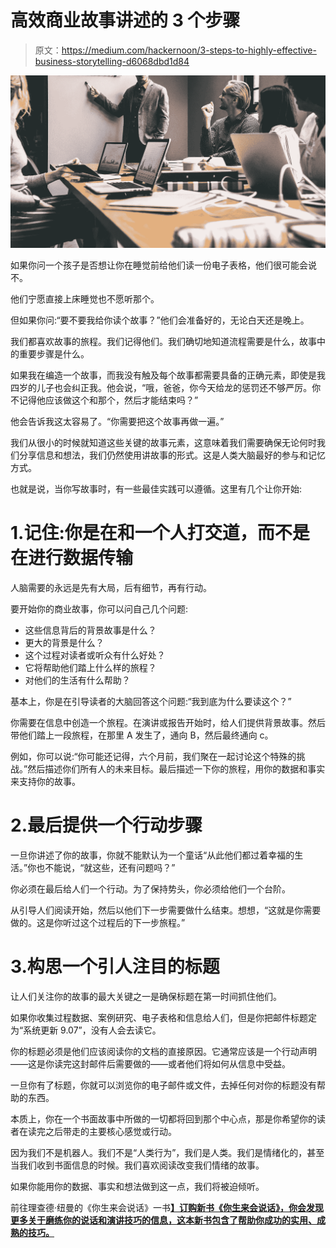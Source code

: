 # 高效商业故事讲述的 3 个步骤

> 原文：<https://medium.com/hackernoon/3-steps-to-highly-effective-business-storytelling-d6068dbd1d84>

![](img/931531c211786a8ea08529f838c75e9e.png)

如果你问一个孩子是否想让你在睡觉前给他们读一份电子表格，他们很可能会说不。

他们宁愿直接上床睡觉也不愿听那个。

但如果你问:“要不要我给你读个故事？”他们会准备好的，无论白天还是晚上。

我们都喜欢故事的旅程。我们记得他们。我们确切地知道流程需要是什么，故事中的重要步骤是什么。

如果我在编造一个故事，而我没有触及每个故事都需要具备的正确元素，即使是我四岁的儿子也会纠正我。他会说，“哦，爸爸，你今天给龙的惩罚还不够严厉。你不记得他应该做这个和那个，然后才能结束吗？”

他会告诉我这太容易了。“你需要把这个故事再做一遍。”

我们从很小的时候就知道这些关键的故事元素，这意味着我们需要确保无论何时我们分享信息和想法，我们仍然使用讲故事的形式。这是人类大脑最好的参与和记忆方式。

也就是说，当你写故事时，有一些最佳实践可以遵循。这里有几个让你开始:

# 1.记住:你是在和一个人打交道，而不是在进行数据传输

人脑需要的永远是先有大局，后有细节，再有行动。

要开始你的商业故事，你可以问自己几个问题:

*   这些信息背后的背景故事是什么？
*   更大的背景是什么？
*   这个过程对读者或听众有什么好处？
*   它将帮助他们踏上什么样的旅程？
*   对他们的生活有什么帮助？

基本上，你是在引导读者的大脑回答这个问题:“我到底为什么要读这个？”

你需要在信息中创造一个旅程。在演讲或报告开始时，给人们提供背景故事。然后带他们踏上一段旅程，在那里 A 发生了，通向 B，然后最终通向 c。

例如，你可以说:“你可能还记得，六个月前，我们聚在一起讨论这个特殊的挑战。”然后描述你们所有人的未来目标。最后描述一下你的旅程，用你的数据和事实来支持你的故事。

# 2.最后提供一个行动步骤

一旦你讲述了你的故事，你就不能默认为一个童话“从此他们都过着幸福的生活。”你也不能说，“就这些，还有问题吗？”

你必须在最后给人们一个行动。为了保持势头，你必须给他们一个台阶。

从引导人们阅读开始，然后以他们下一步需要做什么结束。想想，“这就是你需要做的。这是你听过这个过程后的下一步旅程。”

# 3.构思一个引人注目的标题

让人们关注你的故事的最大关键之一是确保标题在第一时间抓住他们。

如果你收集过程数据、案例研究、电子表格和信息给人们，但是你把邮件标题定为“系统更新 9.07”，没有人会去读它。

你的标题必须是他们应该阅读你的文档的直接原因。它通常应该是一个行动声明——这是你读完这封邮件后需要做的——或者他们将如何从信息中受益。

一旦你有了标题，你就可以浏览你的电子邮件或文件，去掉任何对你的标题没有帮助的东西。

本质上，你在一个书面故事中所做的一切都将回到那个中心点，那是你希望你的读者在读完之后带走的主要核心感觉或行动。

因为我们不是机器人。我们不是“人类行为”，我们是人类。我们是情绪化的，甚至当我们收到书面信息的时候。我们喜欢阅读改变我们情绪的故事。

如果你能用你的数据、事实和想法做到这一点，我们将被迫倾听。

前往理查德·纽曼的《你生来会说话》一书[**】订购新书《你生来会说话》，你会发现更多关于磨练你的说话和演讲技巧的信息，这本新书包含了帮助你成功的实用、成熟的技巧。**](http://www.borntospeak.com/)